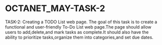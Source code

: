 # OCTANET_MAY-TASK-2
TASK-2:  Creating a TODO List web page.
The goal of this task is to create a functional and user-friendly To-Do List web page.The page should allow users to add,delete,and mark tasks as complete.It should also have the ability to prioritize tasks,organize them into categories,and set due dates.
